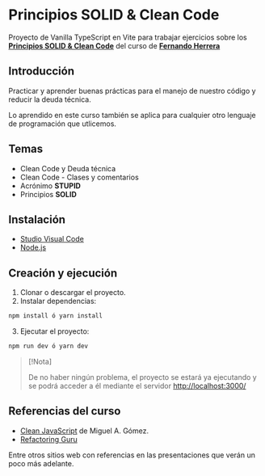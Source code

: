 # Principios SOLID & Clean Code

Proyecto de Vanilla TypeScript en Vite para trabajar ejercicios sobre los **[Principios SOLID & Clean Code](https://www.udemy.com/course/solid-clean/)** del curso de 
**[Fernando Herrera](https://fernando-herrera.com/)**

## Introducción

Practicar y aprender buenas prácticas para el manejo de nuestro código y reducir la deuda técnica.

Lo aprendido en este curso también se aplica para cualquier otro lenguaje de programación que utlicemos.

## Temas

- Clean Code y Deuda técnica
- Clean Code - Clases y comentarios
- Acrónimo **STUPID**
- Principios **SOLID**

## Instalación

- [Studio Visual Code](https://code.visualstudio.com/)
- [Node.js](https://nodejs.org/en)

## Creación y ejecución

1. Clonar o descargar el proyecto.
2. Instalar dependencias:
```bash
npm install ó yarn install
```
3. Ejecutar el proyecto:
```bash
npm run dev ó yarn dev
```

> [!Nota]
>
> De no haber ningún problema, el proyecto se estará ya ejecutando y se podrá acceder a él mediante el servidor [http://localhost:3000/](http://localhost:3000/)

## Referencias del curso

- [Clean JavaScript](https://cleanjavascript.es/) de Miguel A. Gómez.
- [Refactoring Guru](https://refactoring.guru/es)

Entre otros sitios web con referencias en las presentaciones que verán un poco más adelante.